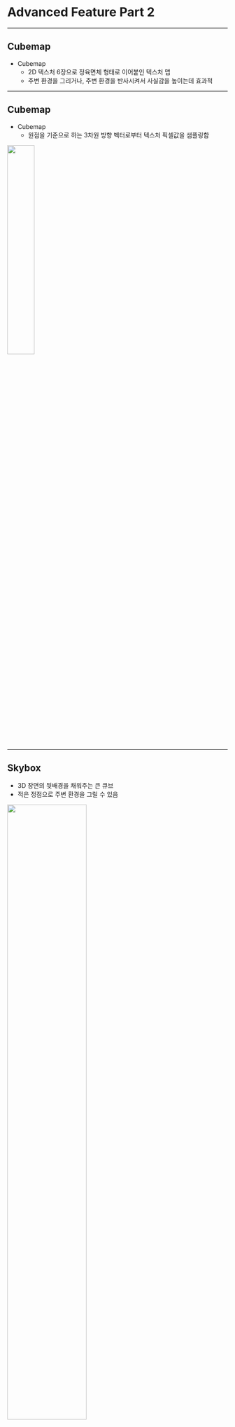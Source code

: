 # Advanced Feature Part 2

---

## Cubemap

- Cubemap
  - 2D 텍스처 6장으로 정육면체 형태로 이어붙인 텍스처 맵
  - 주변 환경을 그리거나, 주변 환경을 반사시켜서 사실감을 높이는데 효과적

---

## Cubemap

- Cubemap
  - 원점을 기준으로 하는 3차원 방향 벡터로부터 텍스처 픽셀값을 샘플링함

<div>
<img src="/opengl_course/note/images/12_cubemap_sampling.png" width="35%" />
</div>

---

## Skybox

- 3D 장면의 뒷배경을 채워주는 큰 큐브
- 적은 정점으로 주변 환경을 그릴 수 있음

<div>
<img src="/opengl_course/note/images/12_cubemap_skybox_example.png" width="60%" />
</div>

---

## Skybox

- 예제 다운로드
  - [learnopengl.com/img/textures/skybox.zip](https://learnopengl.com/img/textures/skybox.zip)
  - 압축을 풀어서 `image/skybox` 디렉토리에 저장

<div>
<img src="/opengl_course/note/images/12_cubemap_skybox_developed.png" width="55%" />
</div>

---

## Cubemap Creation

- `src/texture.h`에 큐브 텍스처를 위한 `CubeTexture` 클래스 선언 추가

```cpp
CLASS_PTR(CubeTexture)
class CubeTexture {
public:
  static CubeTextureUPtr CreateFromImages(
    const std::vector<Image*> images);
  ~CubeTexture();

  const uint32_t Get() const { return m_texture; }
  void Bind() const;
private:
  CubeTexture() {}
  bool InitFromImages(const std::vector<Image*> images);
  uint32_t m_texture { 0 };
};
```

---

## Cubemap Creation

- `src/texture.cpp`에 `CubeTexture` 클래스의 멤버 메소드 구현 추가

```cpp

CubeTextureUPtr CubeTexture::CreateFromImages(const std::vector<Image*> images) {
  auto texture = CubeTextureUPtr(new CubeTexture());
  if (!texture->InitFromImages(images))
    return nullptr;
  return std::move(texture);
}

CubeTexture::~CubeTexture() {
  if (m_texture) {
    glDeleteTextures(1, &m_texture);
  }
}

void CubeTexture::Bind() const {
  glBindTexture(GL_TEXTURE_CUBE_MAP, m_texture);    
}

bool CubeTexture::InitFromImages(const std::vector<Image*> images) {
  glGenTextures(1, &m_texture);
  Bind();

  glTexParameteri(GL_TEXTURE_CUBE_MAP, GL_TEXTURE_MIN_FILTER, GL_LINEAR);
  glTexParameteri(GL_TEXTURE_CUBE_MAP, GL_TEXTURE_MAG_FILTER, GL_LINEAR);
  glTexParameteri(GL_TEXTURE_CUBE_MAP, GL_TEXTURE_WRAP_S, GL_CLAMP_TO_EDGE);
  glTexParameteri(GL_TEXTURE_CUBE_MAP, GL_TEXTURE_WRAP_T, GL_CLAMP_TO_EDGE);
  glTexParameteri(GL_TEXTURE_CUBE_MAP, GL_TEXTURE_WRAP_R, GL_CLAMP_TO_EDGE);

  for (uint32_t i = 0; i < (uint32_t)images.size(); i++) {
    auto image = images[i];
    GLenum format = GL_RGBA;
    switch (image->GetChannelCount()) {
        default: break;
        case 1: format = GL_RED; break;
        case 2: format = GL_RG; break;
        case 3: format = GL_RGB; break;
    }

    glTexImage2D(GL_TEXTURE_CUBE_MAP_POSITIVE_X + i, 0, GL_RGB,
      image->GetWidth(), image->GetHeight(), 0,
      format, GL_UNSIGNED_BYTE,
      image->GetData());
  }

  return true;
}
```

---

## OpenGL Remarks

- `GL_TEXTURE_2D`가 아닌 `GL_TEXTURE_CUBE_MAP` 사용
- wrapping 옵션에 `GL_TEXTURE_WRAP_R` 까지 설정
- `glTexImage2D()`를 호출할 때 `GL_TEXTURE_CUBE_MAP_POSITIVE_X` 등
  6면의 이미지를 텍스처 메모리에 복사

---

## Cubemap Loading

- `src/image.h`, `src/image.cpp` 수정
  - 이미지 수직 플리핑을 파라미터로 조정할 수 있도록 함

```cpp
class Image {
  static ImageUPtr Load(const std::string& filepath, bool flipVertical = true);
  // ...
  bool LoadWithStb(const std::string& filepath, bool flipVertical);
  // ...
};
```

```cpp [1, 3, 5-6]
ImageUPtr Image::Load(const std::string& filepath, bool flipVertical) {
  auto image = ImageUPtr(new Image());
  if (!image->LoadWithStb(filepath, flipVertical))
// ...
bool Image::LoadWithStb(const std::string& filepath, bool flipVertical) {
    stbi_set_flip_vertically_on_load(flipVertical);
```

---

## Skybox Program

- Skybox를 그리기 위한 쉐이더 작성
  - `shader/skybox.vs`

```glsl
#version 330 core

layout (location = 0) in vec3 aPos;
out vec3 texCoord;

uniform mat4 transform;

void main() {
  texCoord = aPos;
  gl_Position = transform * vec4(aPos, 1.0);
}
```

---

## Skybox Program

- Skybox를 그리기 위한 쉐이더 작성
  - `shader/skybox.fs`

```glsl
#version 330 core
out vec4 fragColor;
in vec3 texCoord;

uniform samplerCube skybox;

void main() {
    fragColor = texture(skybox, texCoord);
}
```

---

## Skybox Draw

- `Context` 클래스에 Skybox 텍스처와 Skybox 프로그램을 위한
  멤버 추가

```cpp
  // cubemap
  CubeTextureUPtr m_cubeTexture;
  ProgramUPtr m_skyboxProgram;
```

---

## Skybox Draw

- `Context::Init()`에서 프로그램 및 텍스처 로딩

```cpp
  auto cubeRight = Image::Load("./image/skybox/right.jpg", false);
  auto cubeLeft = Image::Load("./image/skybox/left.jpg", false);
  auto cubeTop = Image::Load("./image/skybox/top.jpg", false);
  auto cubeBottom = Image::Load("./image/skybox/bottom.jpg", false);
  auto cubeFront = Image::Load("./image/skybox/front.jpg", false);
  auto cubeBack = Image::Load("./image/skybox/back.jpg", false);
  m_cubeTexture = CubeTexture::CreateFromImages({
    cubeRight.get(),
    cubeLeft.get(),
    cubeTop.get(),
    cubeBottom.get(),
    cubeFront.get(),
    cubeBack.get(),
  });
  m_skyboxProgram = Program::Create("./shader/skybox.vs", "./shader/skybox.fs");
```

---

## Skybox Draw

- `Context::Render()`에서 기본 큐브를 이용하여 렌더링

```cpp [2, 8-15]
  auto projection = glm::perspective(glm::radians(45.0f),
    (float)m_width / (float)m_height, 0.01f, 100.0f);
  auto view = glm::lookAt(
    m_cameraPos,
    m_cameraPos + m_cameraFront,
    m_cameraUp);

  auto skyboxModelTransform =
      glm::translate(glm::mat4(1.0), m_cameraPos) *
      glm::scale(glm::mat4(1.0), glm::vec3(50.0f));
  m_skyboxProgram->Use();
  m_cubeTexture->Bind();
  m_skyboxProgram->SetUniform("skybox", 0);
  m_skyboxProgram->SetUniform("transform", projection * view * skyboxModelTransform);
  m_box->Draw(m_skyboxProgram.get());
```

---

## Skybox

- 빌드 및 실행 결과

<div>
<img src="/opengl_course/note/images/12_cubemap_skybox_result.png" width="75%" />
</div>

---

## Environment Mapping

- 주변을 감싸고 있는 환경을 렌더링하고자 하는 오브젝트에 적용하는 방식
  - 주변 환경이 물체에 반사되거나
  - 주변 환경이 물체에 굴절되서 보이는 경우

---

## Environment Mapping

- 반사
  - 시선 벡터와 물체의 법선 벡터를 이용하여 반사 벡터를 계산
  - 벡터 방향으로부터 큐브맵 텍스처의 픽셀값을 가져옴

<div>
<img src="/opengl_course/note/images/12_cubemap_environment_map_reflection_explain.png" width="35%" />
</div>

---

## Environment Mapping

- `shader/env_map.vs` 추가

```glsl
#version 330 core
layout (location = 0) in vec3 aPos;
layout (location = 1) in vec3 aNormal;

out vec3 normal;
out vec3 position;

uniform mat4 model;
uniform mat4 view;
uniform mat4 projection;

void main() {
    normal = mat3(transpose(inverse(model))) * aNormal;
    position = vec3(model * vec4(aPos, 1.0));
    gl_Position = projection * view * vec4(position, 1.0);
}
```

---

## Environment Mapping

- `shader/env_map.fs` 추가

```glsl
#version 330 core

out vec4 fragColor;

in vec3 normal;
in vec3 position;

uniform vec3 cameraPos;
uniform samplerCube skybox;

void main() {
    vec3 I = normalize(position - cameraPos);
    vec3 R = reflect(I, normalize(normal));
    fragColor = vec4(texture(skybox, R).rgb, 1.0);
}
```

---

## Environment Mapping

- `Context` 클래스에 프로그램을 위한 멤버 추가

```cpp [4]
    // cubemap
    CubeTextureUPtr m_cubeTexture;
    ProgramUPtr m_skyboxProgram;
    ProgramUPtr m_envMapProgram;
```

---

## Environment Mapping

- `Context::Init()` 에서 프로그램 로드

```cpp [3-4]
  m_skyboxProgram = Program::Create(
    "./shader/skybox.vs", "./shader/skybox.fs");
  m_envMapProgram = Program::Create(
    "./shader/env_map.vs", "./shader/env_map.fs");
```

---

## Environment Mapping

- `Context::Render()` 에서 `m_envMapProgram`을
  이용하여 박스 그리기

```cpp
  modelTransform =
    glm::translate(glm::mat4(1.0f), glm::vec3(1.0f, 0.75f, -2.0f)) *
    glm::rotate(glm::mat4(1.0f), glm::radians(40.0f), glm::vec3(0.0f, 1.0f, 0.0f)) *
    glm::scale(glm::mat4(1.0f), glm::vec3(1.5f, 1.5f, 1.5f));
  m_envMapProgram->Use();
  m_envMapProgram->SetUniform("model", modelTransform);
  m_envMapProgram->SetUniform("view", view);
  m_envMapProgram->SetUniform("projection", projection);
  m_envMapProgram->SetUniform("cameraPos", m_cameraPos);
  m_cubeTexture->Bind();
  m_envMapProgram->SetUniform("skybox", 0);
  m_box->Draw(m_envMapProgram.get());
```

---

## Environment Mapping

- 빌드 및 실행 결과

<div>
<img src="/opengl_course/note/images/12_cubemap_environment_map_reflection_result.png" width="75%" />
</div>

---

## Environment Mapping

- 보통 단독으로 사용하지는 않고 일반 쉐이더 (phong, PBS 등)에 섞어서 사용
- cube map에서만 색상을 가져오므로 근처의 오브젝트가 비치지 않아서 비현실성이
  있음

---

## Environment Mapping

- Reflection(반사) 외에도 Refraction(굴절)로도 구현 가능
  - 굴절률 수치를 바탕으로 굴절각 계산
  - glsl에서 제공하는 `refract()` 함수를 사용하여 굴절된 벡터 계산

<div>
<img src="/opengl_course/note/images/12_cubemap_environment_map_refraction_explain.png" width="35%" />
</div>

---

## Environment Mapping

- Dynamic environment map
  - 고정된 이미지를 로딩하는 형태가 아닌, 매 프레임마다 변하는 환경 맵
  - Framebuffer를 이용하여 매 프레임 cube map의 각 면을 렌더링
  - 결국 6번의 렌더링이 사전에 이루어져야 하므로 성능에 영향을 미침

---

## Advanced Data

- VBO, IBO의 데이터를 관리하는 방법
  - 지금까지 사용했던 VBO에 데이터 관리: `glBufferData()`
  - `glBufferData()`에 메모리 포인터 인자에 `nullptr`을
    넘겨주면, 메모리 할당만 하고 복사는 일어나지 않음

---

## Advanced Data

- OpenGL에서 제공하는 버퍼 데이터 업데이트 방법
  - 일부 복사: `glBufferSubData()`
  - 직접 억세스: `glMapBuffer()` / `glUnmapBuffer()`
  - 버퍼에서 버퍼로 복사하기: `glCopyBufferSubData()`

---

## Advanced Data

- `glBufferSubData(target, offset, size, ptr)`
  - `target`에 바인딩된 버퍼에 `offset`부터 `size`
    만큼의 공간에 `ptr`부터 `size` 만큼의 데이터를 복사

```cpp
// Range: [24, 24 + sizeof(data)]
glBufferSubData(GL_ARRAY_BUFFER, 24, sizeof(data), &data);
```

---

## Advanced Data

- `glMapBuffer(target, usage)`
  - `target`에 바인딩된 버퍼에 `usage` 목적으로 접근 가능한
    데이터 포인터를 가져옴
- `glUnmapBuffer(target)`
  - 포인터를 통한 버퍼 접근 종료

---

## Advanced Data

```cpp
float data[] = {
  0.5f, 1.0f, -0.35f
  [...]
};
glBindBuffer(GL_ARRAY_BUFFER, buffer);
// get pointer
void *ptr = glMapBuffer(GL_ARRAY_BUFFER, GL_WRITE_ONLY);
// now copy data into memory
memcpy(ptr, data, sizeof(data));
// make sure to tell OpenGL we’re done with the pointer
glUnmapBuffer(GL_ARRAY_BUFFER);
```

---

## Advanced Data

- `glCopyBufferSubData(rtarget, wtarget, roffset, woffset, size)`
  - `rtarget`에 바인딩된 버퍼의 `roffset`부터 `size` 만큼의 데이터를
    `wtarget`에 바인딩된 버퍼의 `wtarget`부터 `size` 만큼의 공간에
    복사

```cpp
glBindBuffer(GL_COPY_READ_BUFFER, vbo1);
glBindBuffer(GL_COPY_WRITE_BUFFER, vbo2);
glCopyBufferSubData(GL_COPY_READ_BUFFER, GL_COPY_WRITE_BUFFER,
  0, 0, 8 * sizeof(float));
```

---

## Advanced Data

- Additional note
  - `glTexSubImage2D()`
    - 이미 GPU 메모리가 할당된 2D texture에 새로운 CPU 이미지 데이터를
      업데이트하고 싶을때 사용하는 함수

```cpp
glBindBuffer(GL_TEXTURE_2D, texture);
glTexSubImage2D(GL_TEXTURE_2D, level,
  xoffset, yoffset, width, height,
  GL_RGBA, GL_UNSIGNED_BYTE, imageptr);
```

---

## Advanced GLSL

- Built-in variable
  - shader 내에서 사용할 수 있는 미리 선언된 변수
  - vertex shader의 gl_Position은 built-in output variable
  - 그 외의 built-in variable을 알아보자

---

## GLSL Built-in variable

- `gl_PointSize`
  - `GL_POINTS`를 이용하여 점을 그리고자 할 경우
    vertex shader에서 설정할 수 있는 점의 크기값
  - `glEnable(GL_PROGRAM_POINT_SIZE);` 으로 활성화 한 뒤
    사용 가능

```glsl
void main() {
  gl_Position = projection * view * model * vec4(aPos, 1.0);
  gl_PointSize = gl_Position.z;
}
```

---

## GLSL Built-in variable

- `gl_VertexID`
  - 현재 vertex shader에서 처리 중인 정점의 인덱스
- `gl_FragCoord`
  - fragment shader에서 사용할 수 있는 현재 픽셀의 화면상 위치값

---

## GLSL Built-in variable

```glsl
void main() {
  if(gl_FragCoord.x < 400)
    FragColor = vec4(1.0, 0.0, 0.0, 1.0);
  else
    FragColor = vec4(0.0, 1.0, 0.0, 1.0);
}
```

<div>
<img src="/opengl_course/note/images/12_glsl_fragcoord.png" width="40%" />
</div>

---

## GLSL Built-in variable

- `gl_FrontFacing`
  - fragment shader에서 사용할 수 있음
  - 현재 픽셀이 앞면인지 혹은 뒷면인지를 알 수 있는 bool 값
  - 앞면 / 뒷면에 따라 다른 재질을 입히거나 할 때 유용

---

## GLSL Built-in variable

```glsl
#version 330 core
out vec4 FragColor;

in vec2 TexCoords;

uniform sampler2D frontTexture;
uniform sampler2D backTexture;

void main() {
  if(gl_FrontFacing)
    FragColor = texture(frontTexture, TexCoords);
  else
    FragColor = texture(backTexture, TexCoords);
}
```

---

## GLSL Built-in variable

<div>
<img src="/opengl_course/note/images/12_glsl_frontfacing.png" width="50%" />
</div>

---

## GLSL Built-in variable

- `gl_FragDepth`
  - fragment shader에서 픽셀의 깊이값을 직접 설정할 수 있게 해주는 변수
  - `gl_FragCoord`는 read-only
    - 기본: `gl_FragDepth = gl_FragCoord.z;`
  - 이 값을 사용하기 시작하면 early depth test가 비활성화 된다는 단점이 있음

---

## Advanced GLSL

- Interface block
  - vertex shader와 fragment shader 간의 link가 제대로 되려면
    둘 사이의 in/out 변수 연결이 제대로 이루어져야함
  - 이를 관리 하기 위한 `struct` 비슷한 변수 그룹
  - 구조체와 마찬가지로 `.` 연산자를 이용하여 변수 접근

```glsl
out VS_OUT {
  vec2 TexCoords;
} vs_out;
```

---

## Interface Block

```glsl [8-10, 14]
#version 330 core
layout (location = 0) in vec3 aPos;
layout (location = 1) in vec2 aTexCoords;

uniform mat4 model;
uniform mat4 view;
uniform mat4 projection;
out VS_OUT {
  vec2 TexCoords;
} vs_out;

void main() {
  gl_Position = projection * view * model * vec4(aPos, 1.0);
  vs_out.TexCoords = aTexCoords;
}
```

---

## Interface Block

- 블록 이름 `VS_OUT`은 동일해야 되지만 변수명은 달라도 상관 없음

```glsl [5-7, 11]
#version 330 core

out vec4 FragColor;

in VS_OUT {
  vec2 TexCoords;
} fs_in;
uniform sampler2D texture;

void main() {
  FragColor = texture(texture, fs_in.TexCoords);
}
```

---

## Advanced GLSL

- Uniform buffer object (UBO)
  - 여러 shader program들이 같은 uniform variable을 사용하는 경우가 많음
    - `model`, `view`, `projection` 등의 transform 등
  - 다른 program을 사용할때마다 uniform 변수를 새로 설정해주는 번거로움이 있음
  - UBO를 사용하면 모든 shader들이 같이 사용할 수 있는 global uniform
    설정 가능

---

## Uniform Buffer Object

- UBO 생성 방법
  - VBO, IBO와 마찬가지로 `glGenBuffers()` 함수로 생성
  - `GL_UNIFORM_BUFFER`를 타겟으로 바인딩
  - `glBufferData()`, `glBufferSubData()` 등으로 데이터 복사

---

## Uniform Buffer Object

```glsl
#version 330 core

layout (location = 0) in vec3 aPos;

layout (std140) uniform Matrices {
  mat4 projection;
  mat4 view;
};

uniform mat4 model;

void main() {
  gl_Position = projection * view * model * vec4(aPos, 1.0);
}
```

---

## Uniform Buffer Object

- `layout (std140)`
  - 메모리 레이아웃 설정
  - 기본 레이아웃의 경우 최적화가 이루어짐
    - GPU 메모리의 접근 효율성을 위해 4/16바이트 단위로 정렬됨
  - `std140` 메모리 레이아웃의 경우 메모리 공간은 다소 많이
    사용하지만 예측가능한 레이아웃 제공

---

## Uniform Buffer Object

| **타입**     |  **레이아웃 규칙**  |
|----------|----------------|
| 스칼라값  |    4 byte      |
| vecN     |    16 byte     |
| 스칼라값 / vecN 의 배열 | 16 * (배열 개수) byte |
| matN     | 16 * N byte |
| 구조체    | 16 byte 크기로 정렬 |

---

## Uniform Buffer Object

```glsl
layout (std140) uniform ExampleBlock {
                   // base alignment // aligned offset
  float value;     // 4              // 0
  vec3 vector;     // 16             // 16 (multiple of 16: 4->16)
  mat4 matrix;     // 16             // 32 (column 0)
                   // 16             // 48 (column 1)
                   // 16             // 64 (column 2)
                   // 16             // 80 (column 3)
  float values[3]; // 16             // 96 (values[0])
                   // 16             // 112 (values[1])
                   // 16             // 128 (values[2])
  bool boolean;    // 4              // 144
  int integer;     // 4              // 148
};
```

---

## Uniform Buffer Object

- UBO 사용하기
  - 데이터 입력

```glsl
unsigned int uboExampleBlock;
glGenBuffers(1, &uboExampleBlock);
glBindBuffer(GL_UNIFORM_BUFFER, uboExampleBlock);
glBufferData(GL_UNIFORM_BUFFER, 152, NULL, GL_STATIC_DRAW); // 152 bytes
glBindBuffer(GL_UNIFORM_BUFFER, 0);
```

---

## Uniform Buffer Object

- UBO 사용하기
  - `programId`가 가진 `Lights` 유니폼 블럭이
    2번 UBO를 가져다 쓰도록 바인딩
  - `uboExampleBlock`을 2번 UBO로 바인딩

```cpp
auto lightIndex = glGetUniformBlockIndex(programId, "Lights");
glUniformBlockBinding(programId, lightIndex, 2);
glBindBufferBase(GL_UNIFORM_BUFFER, 2, uboExampleBlock);
```

---

## Geometry Shader

- Vertex shader와 Fragment shader 사이에 추가할 수 있는 shader
- 하나의 primitive를 입력받음
- 이를 다른 primitive로 출력할 수 있는 기능을 제공

---

## Geometry Shader

- point primitive를 line strip primitive로 바꾸는 예제

```glsl
#version 330 core

layout (points) in;
layout (line_strip, max_vertices = 2) out;

void main() {
  gl_Position = gl_in[0].gl_Position + vec4(-0.1, 0.0, 0.0, 0.0);
  EmitVertex();

  gl_Position = gl_in[0].gl_Position + vec4( 0.1, 0.0, 0.0, 0.0);
  EmitVertex();

  EndPrimitive();
}
```

---

## Geometry Shader

- 입력 받고자 하는 primitive를 `layout () in`에 정의
- 출력할 primitive를 `layout () out`에 명시
- `EmitVertex()` 함수로 `gl_Position`에 설정된 정점을 생성함
- `EndPrimitive()`로 현재까지 생성한 정점들을 묶은 primitive 생성

---

## Geomoetry Shader

- 사용례 1: exploding object
  - 삼각형을 입력받아서 각 삼각형의 normal 방향으로 위치를 약간 움직이기

<div>
<img src="/opengl_course/note/images/12_geometry_shader_exploding_object.png" width="40%" />
</div>

---

## Geomoetry Shader

- 사용례 2: normal vector visualization
  - 삼각형의 normal 방향을 계산하여 line 형태로 primitive를 생성하여
    normal vector를 시각화

<div>
<img src="/opengl_course/note/images/12_geometry_shader_normal_vector.png" width="40%" />
</div>

---

## Instancing

- 동일한 오브젝트를 여러번 그려야 하는 경우
  - 수풀 그리기: 몇개의 vertex로 되어 있는 풀 object를 여러번 그리기
  - `glDrawArrays()`와 같은 함수를 여러번 호출하면 성능 저하가 발생

```cpp
for (unsigned int i = 0; i < amount_of_models_to_draw; i++) {
  DoSomePreparations(); // bind VAO, bind textures, set uniforms etc.
  glDrawArrays(GL_TRIANGLES, 0, amount_of_vertices);
}
```

---

## Instancing

- Instancing
  - 여러 오브젝트를 한번의 draw call로 그리도록 해주는 기능
  - CPU -> GPU 간 통신을 줄여서 성능 저하를 방지
  - `glDrawArraysInstanced()`, `glDrawElementsInstanced()`
    함수 사용
  - 파라미터로 인스턴스의 개수를 제공

---

## Instancing

- `gl_InstanceID`
  - vertex shader 내에서 제공하는 built-in variable
  - 서로 다른 instance를 구분짓는 용도로 사용

---

## Instancing

- uniform을 사용하여 instanced drawing 하는 방법

```glsl
#version 330 core

layout (location = 0) in vec2 aPos;
layout (location = 1) in vec3 aColor;

out vec3 fColor;
uniform vec2 offsets[100];

void main() {
  vec2 offset = offsets[gl_InstanceID];
  gl_Position = vec4(aPos + offset, 0.0, 1.0);
  fColor = aColor;
}
```

```cpp
glBindVertexArray(quadVAO);
glDrawArraysInstanced(GL_TRIANGLES, 0, 6, 100);
```

---

## Instancing

- 결과

<div>
<img src="/opengl_course/note/images/12_instanced_draw.png" width="60%" />
</div>

---

## Instancing

- VBO를 이용하여 instanced drawing 하는 방법

```cpp
unsigned int instanceVBO;
glGenBuffers(1, &instanceVBO);
glBindBuffer(GL_ARRAY_BUFFER, instanceVBO);
glBufferData(GL_ARRAY_BUFFER, sizeof(glm::vec2) * 100,
  &translations[0], GL_STATIC_DRAW);
glBindBuffer(GL_ARRAY_BUFFER, 0);

// vertex attribute 0, 1 setting ...
glEnableVertexAttribArray(2);
glBindBuffer(GL_ARRAY_BUFFER, instanceVBO);
glVertexAttribPointer(2, 2, GL_FLOAT, GL_FALSE, 2*sizeof(float), (void*)0);
glBindBuffer(GL_ARRAY_BUFFER, 0);
glVertexAttribDivisor(2, 1);
```

---

## Instancing

- `glVertexAttribDivisor(n, div)`
  - `n`번째 attribute를 `div`개의 instance가 등장할때마다 업데이트하도록 설정
  - `glVertexAttribDivisor(2, 1)`
    - 2번째 attribute (offset) 은 `gl_VertexID`가 아닌
      `gl_InstanceID`가 1 증가할 때마다 값이 달라짐

---

## Instancing

- VBO를 이용하여 instanced drawing 하는 방법
  - `aPos[gl_VertexID] + aOffset[gl_InstanceID]`

```glsl
#version 330 core

layout (location = 0) in vec2 aPos;
layout (location = 1) in vec3 aColor;
layout (location = 2) in vec2 aOffset;

out vec3 fColor;

void main() {
  gl_Position = vec4(aPos + aOffset, 0.0, 1.0);
  fColor = aColor;
}
```

---

## Anti-aliasing

- 앨리어싱 (aliasing) 현상
  - 렌더링된 오브젝트의 경계 부분에 도트로 된 계단이 눈에 띄는 현상

<div>
<img src="/opengl_course/note/images/12_aliasing.png" width="40%" />
</div>

---

## Anti-aliasing

- 앨리어싱 현상의 원인
  - 삼각형을 픽셀로 전환 (rasterization) 할 때 경계 부분을 채울지
    말지 두 경우만 있기 때문에 발생

<div>
<img src="/opengl_course/note/images/12_aliasing_rasterizer_before.png" height="25%" />
<img src="/opengl_course/note/images/12_aliasing_rasterizer_after.png" height="25%" />
</div>

---

## Anti-aliasing

- Anti-aliasing
  - 계단 현상을 없애는 기법을 총칭함
  - 예전의 기법: Supersampling Anti-Aliasing (SSAA)
    - 원래 해상도보다 더 큰 해상도로 렌더링
    - 렌더링된 영상을 작게 다운샘플링
    - 큰 해상도로 렌더링할때 매우 비용이 커지는 문제 발생
  - **Multisample Anti-Aliasing (MSAA)**
    - OpenGL에서 기본으로 제공하는 anti-aliasing 기법

---

## Anti-aliasing

- MSAA 아이디어
  - 한 픽셀이 삼각형 안에 들어갈지 말지를 픽셀의 중심 위치 하나가
    아닌, 여러 위치에 대해서 조사하자 (multi-sample)
  - 삼각형 안에 포함된 샘플의 개수에 따라 알파값을 조절하자



---

## Anti-aliasing

- what it is?
- multisampling
- msaa
- offscreen msaa

---

## Congratulation!
### 수고하셨습니다!
